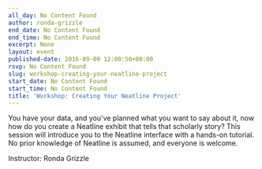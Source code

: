 ```yaml
---
all_day: No Content Found
author: ronda-grizzle
end_date: No Content Found
end_time: No Content Found
excerpt: None
layout: event
published-date: 2016-09-09 12:00:50+00:00
rsvp: No Content Found
slug: workshop-creating-your-neatline-project
start_date: No Content Found
start_time: No Content Found
title: 'Workshop: Creating Your Neatline Project'
---
```


You have your data, and you've planned what you want to say about it, now how do you create a Neatline exhibit that tells that scholarly story? This session will introduce you to the Neatline interface with a hands-on tutorial. No prior knowledge of Neatline is assumed, and everyone is welcome.

Instructor: Ronda Grizzle
